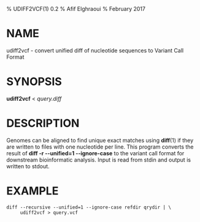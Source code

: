 % UDIFF2VCF(1) 0.2
% Afif Elghraoui
% February 2017

# NAME

udiff2vcf - convert unified diff of nucleotide sequences to Variant Call Format

# SYNOPSIS

**udiff2vcf** < *query.diff*

# DESCRIPTION

Genomes can be aligned to find unique exact matches using **diff**(1)
if they are written to files with one nucleotide per line. This program
converts the result of **diff -r --unified=1 --ignore-case** to the
variant call format for downstream bioinformatic analysis. Input is
read from stdin and output is written to stdout.

# EXAMPLE

~~~
diff --recursive --unified=1 --ignore-case refdir qrydir | \
     udiff2vcf > query.vcf
~~~
